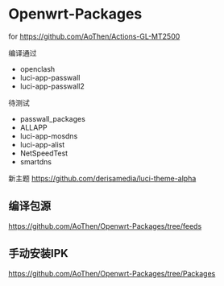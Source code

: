 # Openwrt-Packages

for https://github.com/AoThen/Actions-GL-MT2500

编译通过
- openclash
- luci-app-passwall
- luci-app-passwall2

待测试
- passwall_packages
- ALLAPP
- luci-app-mosdns
- luci-app-alist
- NetSpeedTest
- smartdns

新主题
https://github.com/derisamedia/luci-theme-alpha

## 编译包源
https://github.com/AoThen/Openwrt-Packages/tree/feeds

## 手动安装IPK
https://github.com/AoThen/Openwrt-Packages/tree/Packages